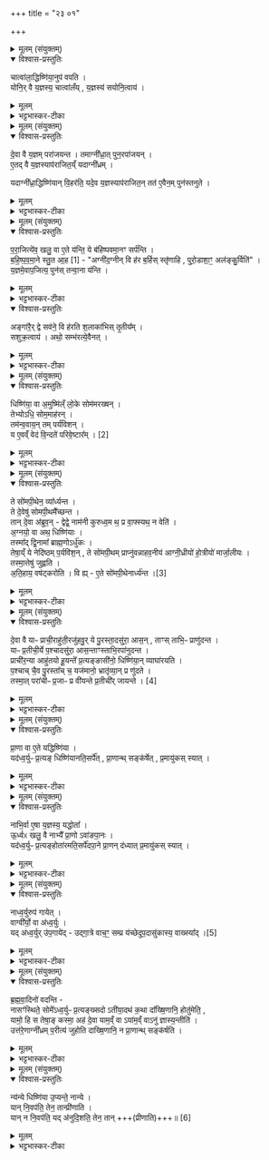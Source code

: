 +++
title = "२३ ०१"

+++
<div class="js_include" url="/vedAH_yajuH/taittirIyam/saMhitA/sarva-prastutiH/6/3/01"  newLevelForH1="1" includeTitle="true">


<details><summary>मूलम् (संयुक्तम्)</summary>

चात्वा॑ला॒द्धिष्णि॑या॒नुप॑ वपति॒ योनि॒र्वै य॒ज्ञस्य॒ चात्वा॑लय्ँय॒ज्ञस्य॑ सयोनि॒त्वाय॑
</details>

<details open><summary>विश्वास-प्रस्तुतिः</summary>

चात्वा॑ला॒द्धिष्णि॑या॒नुप॑ वपति ।  
योनि॒र् वै य॒ज्ञस्य॒ चात्वा॑लँय् , य॒ज्ञस्य॑ सयोनि॒त्वाय॑ ।
</details>

<details><summary>मूलम्</summary>

चात्वा॑ला॒द्धिष्णि॑या॒नुप॑ वपति ।  
योनि॒र् वै य॒ज्ञस्य॒ चात्वा॑लँय् , य॒ज्ञस्य॑ सयोनि॒त्वाय॑ ।
</details>

<details><summary>भट्टभास्कर-टीका</summary>

1चात्वालादित्यादि ॥ चात्वालात्पुरीषमादाय होत्रीयादिधिष्णियानुपवपति स्थलीकरोति । हेतुमाह - योनिरिति । ततः पुरीषमादायोत्तरवेद्याः करणाच्चात्वालं यज्ञस्य योनिः कारणम्, 'योनिर्वै यज्ञस्य चात्वालं योनिः कृष्णविषाणा योनावेव योनिं दधाति' इत्यादिदर्शनाच्च । यज्ञस्येति । एवं क्रियमाणे यज्ञस्य सयोनित्वं कारणसम्मितत्वं भवति ॥
</details>

<details><summary>मूलम् (संयुक्तम्)</summary>

दे॒वा वै य॒ज्ञम्परा॑जयन्त॒ तमाग्नी᳚ध्रा॒त्पुन॒रपा॑जयन्ने॒तद्वै य॒ज्ञस्याप॑राजित॒य्ँयदाग्नी᳚ध्र॒य्ँयदाग्नी᳚ध्रा॒द्धिष्णि॑यान्वि॒हर॑ति॒ यदे॒व य॒ज्ञस्याप॑राजित॒न्तत॑ ए॒वैन॒म्पुन॑स्तनुते
</details>

<details open><summary>विश्वास-प्रस्तुतिः</summary>

दे॒वा वै य॒ज्ञम् परा॑जयन्त ।
तमाग्नी᳚ध्रा॒त् पुन॒रपा॑जयन् ।  
ए॒तद् वै य॒ज्ञस्याप॑राजित॒य्ँ यदाग्नी᳚ध्रम् ।  

यदाग्नी᳚ध्रा॒द्धिष्णि॑यान् वि॒हर॑ति॒ यदे॒व य॒ज्ञस्याप॑राजित॒न् तत॑ ए॒वैन॒म् पुन॑स्तनुते ।
</details>

<details><summary>मूलम्</summary>

दे॒वा वै य॒ज्ञम् परा॑जयन्त ।
तमाग्नी᳚ध्रा॒त् पुन॒रपा॑जयन् ।  
ए॒तद् वै य॒ज्ञस्याप॑राजित॒य्ँ यदाग्नी᳚ध्रम् ।  

यदाग्नी᳚ध्रा॒द्धिष्णि॑यान् वि॒हर॑ति॒ यदे॒व य॒ज्ञस्याप॑राजित॒न् तत॑ ए॒वैन॒म् पुन॑स्तनुते ।
</details>

<details><summary>भट्टभास्कर-टीका</summary>

2देवा वा इत्यादि ॥ देवा यज्ञं पराजयन्त परागमन् असुरमायया परागतयज्ञा अभवन् । 'विपराभ्यां जेः' इत्यात्मनेपदम् । अथ तं यज्ञं आग्नीध्राद्धिष्णियान्निमित्तात् अपादानाद्वा अपाजयन् अपादायात्मनस्समीपमागमयन् असुरजयेन पुनरावृत्तयज्ञा अभवन् । एतद्वै यज्ञस्यापराजितं यत्र यज्ञो न पराजीयते तादृशमिदं धिष्णियं यदाग्नीघ्रं नाम । तस्माद्यदाग्नीध्राद्धिष्णियान्विहरति विविधमुत्पादयति, यदेव यज्ञस्यापराजितं यद्धि महाभाग्येन तत ऊर्ध्वं यज्ञो न परानेष्यते । ततस्तादृशादेव धिष्णियात् एनं यज्ञं पुनस्तनुते पुनरभ्याहरति नातः परं असुरादिभिः पराजेतुं शक्यते इति आर्ग्नीध्रविहरणं चरति । तस्मादाग्नीध्राद्धिष्णियान्विहरतीति विधीयते ॥
</details>

<details><summary>मूलम् (संयुक्तम्)</summary>

परा॒जित्ये॑व॒ खलु॒ वा ए॒ते य॑न्ति॒ ये ब॑हिष्पवमा॒नꣳ सर्प॑न्ति बहिष्पवमा॒ने स्तु॒ते [1]  
आ॒हाग्नी॑द॒ग्नीन्वि ह॑र ब॒र्हिस्स्तृ॑णाहि पुरो॒डाशा॒ꣳ॒ अल॑ङ्कु॒र्विति॑ य॒ज्ञमे॒वाप॒जित्य॒ पुन॑स्तन्वा॒ना य॒न्त्यङ्गा॑रै॒र्द्वे सव॑ने॒ वि ह॑रति श॒लाका॑भिस्तृ॒तीयꣳ॑ सशुक्र॒त्वायाथो॒ सम्भ॑रत्ये॒वैन॒द्
</details>

<details open><summary>विश्वास-प्रस्तुतिः</summary>

प॒रा॒जित्ये॑व॒ खलु॒ वा ए॒ते य॑न्ति॒ ये ब॑हिष्पवमा॒नꣳ सर्प॑न्ति ।  
ब॒हि॒ष्प॒व॒मा॒ने स्तु॒त आ॒ह [1] -
"अग्नी॑द॒ग्नीन् वि ह॑र ब॒र्हिस् स्तृ॑णाहि , पुरो॒डाशा॒ꣳ॒ अल॑ङ्कु॒र्विति॑" ।  
य॒ज्ञमे॒वाप॒जित्य॒ पुन॑स् तन्वा॒ना य॑न्ति ।  
</details>

<details><summary>मूलम्</summary>

प॒रा॒जित्ये॑व॒ खलु॒ वा ए॒ते य॑न्ति॒ ये ब॑हिष्पवमा॒नꣳ सर्प॑न्ति ।  
ब॒हि॒ष्प॒व॒मा॒ने स्तु॒त आ॒ह [1] -
"अग्नी॑द॒ग्नीन् वि ह॑र ब॒र्हिस् स्तृ॑णाहि , पुरो॒डाशा॒ꣳ॒ अल॑ङ्कु॒र्विति॑" ।  
य॒ज्ञमे॒वाप॒जित्य॒ पुन॑स् तन्वा॒ना य॑न्ति ।  
</details>

<details><summary>भट्टभास्कर-टीका</summary>

3पराजित्येत्यादि ॥ एते खलु यज्ञं पराजित्येव परागमय्येव पराङ्मुखमिव यज्ञं कृत्वा यज्ञं पराजयन्त इव यन्ति गच्छन्ति ये बहिष्पवमानं सर्पन्ति समुपसर्पन्ति । त्रिवृदात्मा स्तोमो बहिष्पवमानः प्रातस्सवनीयः । तस्माद्बहिष्पवमाने उद्गातृभिस्स्तुते 'अग्नीदग्नीन्' इत्यादिकमाहेति विधिः; । निगदव्याख्यातः प्रैषः । एवं हि यज्ञमपराजितमिव स्थितं अपजित्य पुनरावृत्तं कृत्वा पुनरात्मीयमिव संभावयन्तः पुनर्यज्ञं तन्वानाः विस्तारयन्तो यदि निर्बाधं नयन्ति ।
</details>

<details open><summary>विश्वास-प्रस्तुतिः</summary>

अङ्गा॑रै॒र् द्वे सव॑ने॒ वि ह॑रति श॒लाका॑भिस् तृ॒तीय᳚म् ।  
सशुक्र॒त्वाय॑ ।
अथो॒ सम्भ॑रत्ये॒वैनत् ।
</details>

<details><summary>मूलम्</summary>

अङ्गा॑रै॒र् द्वे सव॑ने॒ वि ह॑रति श॒लाका॑भिस् तृ॒तीय᳚म् ।  
सशुक्र॒त्वाय॑ ।
अथो॒ सम्भ॑रत्ये॒वैनत् ।
</details>

<details><summary>भट्टभास्कर-टीका</summary>

अङ्गारैरिति । द्वयोः प्रातस्सवनमाध्यन्दिनसवनयोः धिष्णियानङ्गारैर्विहरति । तृतीयसवने शलाकाभिरिति विधिः । अयमभिप्रायः - तृतयिसवनस्य गायत्र्युद्धृतसारस्य प्रागेव गतसारत्वात् रसवत्त्वापादनाय तत्र शलाका आनीयन्ते, यदाह 'सशुक्रत्वाय' इति । इतरयोस्तु सवनयोः पूर्वमेव सरसत्वात् दग्धकाष्ठानयनेऽपि न दोष इति तत्राङ्गारैरेव विहार इति । एतदेव विजितमिति । अथो अपिच संभरत्येवैनत् एतत्तृतीयसवनमितराभ्यां सम्भरति समानतां नयतीति यावत् ॥
</details>

<details><summary>मूलम् (संयुक्तम्)</summary>

धिष्णि॑या॒ वा अ॒मुष्मि॑ल्ँलो॒के सोम॑मरख्ष॒न्तेभ्योऽधि॒ सोम॒माह॑र॒न्तम॑न्व॒वाय॒न्तम्पर्य॑विश॒न्य ए॒वव्ँवेद॑ वि॒न्दते᳚ [2]  
प॒रि॒वे॒ष्टार॒न्
</details>

<details open><summary>विश्वास-प्रस्तुतिः</summary>

धिष्णि॑या॒ वा अ॒मुष्मि॑ल्ँ लो॒के सोम॑मरख्षन् ।  
तेभ्योऽधि॒ सोम॒माह॑रन् ।  
तम॑न्व॒वाय॒न् तम् पर्य॑विशन् ।  
य ए॒वव्ँ वेद॑ वि॒न्दते॑ परिवे॒ष्टार᳚म् । [2]
</details>

<details><summary>मूलम्</summary>

धिष्णि॑या॒ वा अ॒मुष्मि॑ल्ँ लो॒के सोम॑मरख्षन् ।  
तेभ्योऽधि॒ सोम॒माह॑रन् ।  
तम॑न्व॒वाय॒न् तम् पर्य॑विशन् ।  
य ए॒वव्ँ वेद॑ वि॒न्दते॑ परिवे॒ष्टार᳚म् । [2]
</details>

<details><summary>भट्टभास्कर-टीका</summary>

4धिष्णिया वा इत्यादि ॥ एते धिष्णियाः पूर्वममुष्मिन् लोके सोममरक्षन् । तेभ्यो देवास्सोममध्याहरन् । ततस्ते धिष्णिया देवैराह्रियमाणं तं सोममन्ववायन् अन्वगच्छन् । ततस्तं सोमं धिष्णियाः पर्यविशन् परित आवेष्ट्य सेवका इव समुपासत । एवं वेदिता परिवेष्टारं विन्दते लभते । विशतेस्तृचा परिवेष्टा सेवकः ॥
</details>

<details><summary>मूलम् (संयुक्तम्)</summary>

ते सो॑मपी॒थेन॒ व्या᳚र्ध्यन्त॒ ते दे॒वेषु॑ सोमपी॒थमै᳚च्छन्त॒ तान्दे॒वा अ॑ब्रुव॒न्द्वेद्वे॒ नाम॑नी कुरुध्व॒मथ॒ प्र वा॒फ्स्यथ॒ न वेत्य॒ग्नयो॒ वा अथ॒ धिष्णि॑या॒स्तस्मा᳚द्द्वि॒नामा᳚ ब्राह्म॒णोऽर्धु॑क॒स्तेषा॒य्ँये नेदि॑ष्ठम्प॒र्यवि॑श॒न्ते सो॑मपी॒थम्प्राप्नु॑वन्नाहव॒नीय॑ आग्नी॒ध्रीयो॑ हो॒त्रीयो॑ मार्जा॒लीय॒स्तस्मा॒त्तेषु॑ जुह्वत्यति॒हाय॒ वष॑ट्करोति॒ वि हि [3]  
ए॒ते सो॑मपी॒थेनार्ध्य॑न्त
</details>

<details open><summary>विश्वास-प्रस्तुतिः</summary>

ते सो॑मपी॒थेन॒ व्या᳚र्ध्यन्त ।  
ते दे॒वेषु॑ सोमपी॒थमै᳚च्छन्त ।  
तान् दे॒वा अ॑ब्रुव॒न् - द्वेद्वे॒ नाम॑नी कुरुध्व॒म थ॒ प्र वा॒फ्स्यथ॒ न वेति॑ ।  
अ॒ग्नयो॒ वा अथ॒ धिष्णि॑याः ।  
तस्मा᳚द् द्वि॒नामा᳚ ब्राह्म॒णोऽर्धु॑कः ।  
तेषा॒य्ँ ये नेदि॑ष्ठम् प॒र्यवि॑श॒न् , ते सो॑मपी॒थम् प्राप्नु॑वन्नाहव॒नीय॑ आग्नी॒ध्रीयो॑ हो॒त्रीयो॑ मार्जा॒लीयः ।   
तस्मा॒त्तेषु॑ जुह्वति ।   
अ॒ति॒हाय॒ वष॑ट्करोति ।
वि ह्य् - ए॒ते सो॑मपी॒थेनार्ध्य॑न्त  ।[3]  
</details>

<details><summary>मूलम्</summary>

ते सो॑मपी॒थेन॒ व्या᳚र्ध्यन्त ।  
ते दे॒वेषु॑ सोमपी॒थमै᳚च्छन्त ।  
तान् दे॒वा अ॑ब्रुव॒न् - द्वेद्वे॒ नाम॑नी कुरुध्व॒म थ॒ प्र वा॒फ्स्यथ॒ न वेति॑ ।  
अ॒ग्नयो॒ वा अथ॒ धिष्णि॑याः ।  
तस्मा᳚द् द्वि॒नामा᳚ ब्राह्म॒णोऽर्धु॑कः ।  
तेषा॒य्ँ ये नेदि॑ष्ठम् प॒र्यवि॑श॒न् , ते सो॑मपी॒थम् प्राप्नु॑वन्नाहव॒नीय॑ आग्नी॒ध्रीयो॑ हो॒त्रीयो॑ मार्जा॒लीयः ।   
तस्मा॒त्तेषु॑ जुह्वति ।   
अ॒ति॒हाय॒ वष॑ट्करोति ।
वि ह्य् - ए॒ते सो॑मपी॒थेनार्ध्य॑न्त  ।[3]  
</details>

<details><summary>भट्टभास्कर-टीका</summary>

5ते धिष्णियाः पूर्वं सोमपीथेन सोमपानेन व्यार्ध्यन्त व्ययुज्यन्त देवेषु सोमपीथमैच्छन्त पायास्म सोममिति प्रार्थयन्त । तांस्तथा प्रार्थयमानान् देवा अब्रुवन् द्वेद्वे नामनी युष्माकं कुरुध्वं द्वेद्वे नामनी बिभृत । अथ द्वितीयनामकरणानन्तरं सोमपीयं प्राप्स्यथ न वा प्राप्स्यथेति । तथा देवैरुक्तास्ते धिष्णियाः द्वितीयं नाम चक्रुः । तद्दर्शयितुमाह - अग्नयो वा अथ धिष्णिया इत्यादि । पूर्वमग्निनामानो देववचनानन्तरं धिष्णियनामानो बभूवुरिति यावत् । तस्माद्द्विनामा ब्राह्मणः अर्धुकः ऋद्धिशीलः । छान्दस उकञ् । तेषां धिष्णियानां मध्ये ये नेदिष्ठमन्तिकतमं पर्यविशन् पर्यासीनाः । 'अन्तिकबाढयोः' इति नेदादेशः । ते सोमपीथं प्राप्नुवन् । आहवनीयादयश्चत्वारः । तस्मात्तेषु जुह्वति सोमं, सोमेन तेषु व्याघारणहोमं कुर्वन्ति, इतरेष्वाज्येनैव व्याधारणं, न सर्वेष्वपि । अतिहाय वषट्कऽरोति अन्यान् धिष्णियान् प्रशास्त्रीयादीनतिहाय अतिलङ्घ्य वषट्करोति सोमदानं तेष्वेवेत्यर्थः ।
एतदेव दर्शयितुमाह - वि हीति । एते खल्वाहवनीयादिव्यतिरिक्ताः सोमपीथेन व्यार्ध्यन्त व्ययुज्यन्त । तस्मान्न तेषु वषट्कारप्रदानमिति, अस्ति व्याघारणमिति भावः । ननु द्वितीयनामधारणादेतेषामपि सोमपोथेन भाव्यम् । नोक्तं द्वितीयनाम बिभ्रतां भवत्येव सोमपीथ इति । किं तर्हि? द्वितीये नाम बिभ्रतस्सोमपीथ इत्युच्यते । यथाऽऽह 'अथ प्रवाप्स्यथ न वेति' ॥
</details>

<details><summary>मूलम् (संयुक्तम्)</summary>

दे॒वा वै याᳶ प्राची॒राहु॑ती॒रजु॑हवु॒र्ये पु॒रस्ता॒दसु॑रा॒ आस॒न्ताꣳस्ताभि॒ᳶ प्राणु॑दन्त॒ याᳶ प्र॒तीची॒र्ये प॒श्चादसु॑रा॒ आस॒न्ताꣳस्ताभि॒रपा॑नुदन्त॒ प्राची॑र॒न्या आहु॑तयो हू॒यन्ते᳚ प्र॒त्यङ्ङासी॑नो॒ धिष्णि॑या॒न्व्याघा॑रयति प॒श्चाच्चै॒व पु॒रस्ता᳚च्च॒ यज॑मानो॒ भ्रातृ॑व्या॒न्प्र णु॑दते॒ तस्मा॒त्परा॑चीᳶ प्र॒जाᳶ प्र वी॑यन्ते प्र॒तीचीः᳚ [4]  
जा॒य॒न्ते॒
</details>

<details open><summary>विश्वास-प्रस्तुतिः</summary>

दे॒वा वै याᳶ प्राची॒राहु॑ती॒रजु॑हवु॒र् ये पु॒रस्ता॒दसु॑रा॒ आस॒न् , ताꣳस् ताभि॒ᳶ प्राणु॑दन्त ।  
याᳶ प्र॒तीची॒र्ये प॒श्चादसु॑रा॒ आस॒न्ताꣳस्ताभि॒रपा॑नुदन्त ।  
प्राची॑र॒न्या आहु॑तयो हू॒यन्ते᳚ प्र॒त्यङ्ङासी॑नो॒ धिष्णि॑या॒न् व्याघा॑रयति ।  
प॒श्चाच् चै॒व पु॒रस्ता᳚च् च॒ यज॑मानो॒ भ्रातृ॑व्या॒न् प्र णु॑दते ।  
तस्मा॒त् परा॑चीᳶ प्र॒जाᳶ प्र वी॑यन्ते प्र॒तीची᳚र् जायन्ते । [4]
</details>

<details><summary>मूलम्</summary>

दे॒वा वै याᳶ प्राची॒राहु॑ती॒रजु॑हवु॒र् ये पु॒रस्ता॒दसु॑रा॒ आस॒न् , ताꣳस् ताभि॒ᳶ प्राणु॑दन्त ।  
याᳶ प्र॒तीची॒र्ये प॒श्चादसु॑रा॒ आस॒न्ताꣳस्ताभि॒रपा॑नुदन्त ।  
प्राची॑र॒न्या आहु॑तयो हू॒यन्ते᳚ प्र॒त्यङ्ङासी॑नो॒ धिष्णि॑या॒न् व्याघा॑रयति ।  
प॒श्चाच् चै॒व पु॒रस्ता᳚च् च॒ यज॑मानो॒ भ्रातृ॑व्या॒न् प्र णु॑दते ।  
तस्मा॒त् परा॑चीᳶ प्र॒जाᳶ प्र वी॑यन्ते प्र॒तीची᳚र् जायन्ते । [4]
</details>

<details><summary>भट्टभास्कर-टीका</summary>

6देवा वा इत्यादि ॥ याः प्राचीरात्मनः प्राग्गताः प्रतीचीरात्मनः प्रत्यग्गताः । शिष्टं 'स्पष्टम् । उभयत्रापि 'चौ' इति पूर्वपदस्य दीर्घत्वमन्तोदात्तत्वं च । यस्मादेवं देवाः प्राचीभिः प्रतीचीभिश्चाहुतिभिः सर्वानसुरान्नाशितवन्तः तस्मात् प्राचीरन्या इति । अन्यास्सोमाहुतयः प्राच्यः आत्मनः प्राग्गता हूयन्ते । स तान् प्राङ्मुखेनेति यान् धिष्णियान् प्रत्यङ्मुख आसीनो व्याघारयति । 'एकान्याभ्याम्' इति प्रथमा तिङ्विभक्तिर्न निहन्यते । पश्चादित्यादि । गतम् । तस्मादित्यादि । पराचीः प्रजाः प्रवीयन्ते तत्प्रतिकूलगत्या जायन्ते ॥
</details>

<details><summary>मूलम् (संयुक्तम्)</summary>

प्रा॒णा वा ए॒ते यद्धिष्णि॑या॒ यद॑ध्व॒र्युᳶ प्र॒त्यङ्धिष्णि॑यानति॒सर्पे᳚त्प्रा॒णान्थ्सङ्क॑र्षेत्प्र॒मायु॑कस्स्या॒न्
</details>

<details open><summary>विश्वास-प्रस्तुतिः</summary>

प्रा॒णा वा ए॒ते यद्धिष्णि॑या ।  
यद॑ध्व॒र्युᳶ प्र॒त्यङ् धिष्णि॑यानति॒सर्पे᳚त् , प्रा॒णान्थ् सङ्क॑र्षेत् ,
प्र॒मायु॑कस् स्यात् ।
</details>

<details><summary>मूलम्</summary>

प्रा॒णा वा ए॒ते यद्धिष्णि॑या ।  
यद॑ध्व॒र्युᳶ प्र॒त्यङ् धिष्णि॑यानति॒सर्पे᳚त् , प्रा॒णान्थ् सङ्क॑र्षेत् ,
प्र॒मायु॑कस् स्यात् ।
</details>

<details><summary>भट्टभास्कर-टीका</summary>

7प्राणा इत्यादि ॥ अतिसर्पेत् अतीत्य प्रत्यगञ्चेत् प्राणान् संकर्षेत् स्थानाच्च्यावयेत् । ततश्च प्रामायुको मरणशलिस्स्यादध्वर्युः ॥
</details>

<details><summary>मूलम् (संयुक्तम्)</summary>

नाभि॒र्वा ए॒षा य॒ज्ञस्य॒ यद्धोतो॒र्ध्वᳵ खलु॒ वै नाभ्यै᳚ प्रा॒णोऽवा॑ङपा॒नो यद॑ध्व॒र्युᳶ प्र॒त्यङ्होता॑रमति॒सर्पे॑दपा॒ने प्रा॒णन्द॑ध्यात्प्र॒मायु॑कस्स्या॒न्
</details>

<details open><summary>विश्वास-प्रस्तुतिः</summary>

नाभि॒र्वा ए॒षा य॒ज्ञस्य॒ यद्धोता᳚ ।  
ऊ॒र्ध्वᳵ खलु॒ वै नाभ्यै᳚ प्रा॒णो ऽवा॑ङपा॒नः ।  
यद॑ध्व॒र्युᳶ प्र॒त्यङ्होता॑रमति॒सर्पे॑दपा॒ने प्रा॒णन् द॑ध्यात् प्र॒मायु॑कस् स्यात् ।  
</details>

<details><summary>मूलम्</summary>

नाभि॒र्वा ए॒षा य॒ज्ञस्य॒ यद्धोता᳚ ।  
ऊ॒र्ध्वᳵ खलु॒ वै नाभ्यै᳚ प्रा॒णो ऽवा॑ङपा॒नः ।  
यद॑ध्व॒र्युᳶ प्र॒त्यङ्होता॑रमति॒सर्पे॑दपा॒ने प्रा॒णन् द॑ध्यात् प्र॒मायु॑कस् स्यात् ।  
</details>

<details><summary>भट्टभास्कर-टीका</summary>

8नाभिर्वा इत्यादि ॥ मध्यमत्वसामान्याद्यज्ञस्य नाभिरेव होता । ऊर्ध्वः ऊर्ध्वप्रवृत्तिः खलु नाभ्याः प्राणः शरीरे मुखनासिकाधारत्वात् । अवाङ् अवाङ्मुखप्रवृत्तिः अपानः नाभ्या इत्येव । 'अनिगन्तोञ्चतौ' इति गतेः प्रकृतिस्वरत्वम् । तत्र यदध्वर्युर्होतारं अतीत्य प्रत्यग्गच्छेत् अपाने प्राणं दध्यात्, तथा प्रमायुकस्स्यात् । तस्मात्प्रत्यगध्वर्युः न गच्छेदिति विधिः ॥
</details>

<details><summary>मूलम् (संयुक्तम्)</summary>

नाध्व॒र्युरुप॑ गाये॒द्वाग्वी᳚र्यो॒ वा अ॑ध्व॒र्युर्यद॑ध्व॒र्युरु॑प॒गाये॑दुद्गा॒त्रे [5]  
वाच॒ꣳ॒ सम्प्र य॑च्छेदुप॒दासु॑कास्य॒ वाख्स्या᳚द्
</details>

<details open><summary>विश्वास-प्रस्तुतिः</summary>

नाध्व॒र्युरुप॑ गायेत् ।  
वाग्वी᳚र्यो॒ वा अ॑ध्व॒र्युः ।  
यद् अ॑ध्व॒र्युर् उ॑प॒गाये॑द् - उद्गा॒त्रे वाच॒ꣳ॒ सम्प्र य॑च्छेदुप॒दासु॑कास्य॒ वाख्स्या᳚द् ।[5]
</details>

<details><summary>मूलम्</summary>

नाध्व॒र्युरुप॑ गायेत् ।  
वाग्वी᳚र्यो॒ वा अ॑ध्व॒र्युः ।  
यद् अ॑ध्व॒र्युर् उ॑प॒गाये॑द् - उद्गा॒त्रे वाच॒ꣳ॒ सम्प्र य॑च्छेदुप॒दासु॑कास्य॒ वाख्स्या᳚द् ।[5]
</details>

<details><summary>भट्टभास्कर-टीका</summary>

9नाध्वर्युरुपगायेदिति विधिः ॥ 'ऋत्विज उप गायन्ति' इति प्राप्तमस्य निषिध्यते । वाग्वीर्य इत्यादि । वागधीनवीर्यः । यदित्यादि । उपगानं नामोद्गातुः कर्म तत्कुर्वन्नध्वर्युः ऊद्गात्रे आत्मनो वाचं संप्रयच्छेत् । ततश्चाध्वर्योरुपदासुका क्षयशीला वाक्य्सात् । सर्वत्र छान्दस उकञ् । सर्वेषु यद्वृत्तेषु निघाते प्रतिषिद्धे 'तिकि चोदात्तवति' इति गतेरनुदात्तत्वम्, 'उदात्तवता तिङा' इति गतेः आख्यातेन समासः ॥
</details>

<details><summary>मूलम् (संयुक्तम्)</summary>

ब्रह्मवा॒दिनो॑ वदन्ति॒ नासꣳ॑स्थिते॒ सोमे᳚ऽध्व॒र्युᳶ प्र॒त्यङ्ख्सदोऽती॑या॒दथ॑ क॒था दा᳚ख्षि॒णानि॒ होतु॑मेति॒ यामो॒ हि स तेषा॒ङ्कस्मा॒ अह॑ दे॒वा याम॒व्ँवाया॑म॒व्ँवानु॑ ज्ञास्य॒न्तीत्युत्त॑रे॒णाग्नी᳚ध्रम्प॒रीत्य॑ जुहोति दाख्षि॒णानि॒ न प्रा॒णान्थ्सङ्क॑र्षति॒
</details>

<details open><summary>विश्वास-प्रस्तुतिः</summary>

ब्र॒ह्म॒वा॒दिनो॑ वदन्ति -  
नासꣳ॑स्थिते॒ सोमे᳚ऽध्व॒र्युᳶ प्र॒त्यङ्ख्सदो ऽती॑या॒दथ॑ क॒था दा᳚ख्षि॒णानि॒ होतु॑मेति॒ ,  
यामो॒ हि स तेषा॒ङ् कस्मा॒ अह॑ दे॒वा याम॒व्ँ वा ऽया॑म॒व्ँ वाऽनु॑ ज्ञास्य॒न्तीति॑ ।  
उत्त॑रे॒णाग्नी᳚ध्रम् प॒रीत्य॑ जुहोति दाख्षि॒णानि॒ न प्रा॒णान्थ् सङ्क॑र्षति ।  
</details>

<details><summary>मूलम्</summary>

ब्र॒ह्म॒वा॒दिनो॑ वदन्ति -  
नासꣳ॑स्थिते॒ सोमे᳚ऽध्व॒र्युᳶ प्र॒त्यङ्ख्सदो ऽती॑या॒दथ॑ क॒था दा᳚ख्षि॒णानि॒ होतु॑मेति॒ ,  
यामो॒ हि स तेषा॒ङ् कस्मा॒ अह॑ दे॒वा याम॒व्ँ वा ऽया॑म॒व्ँ वाऽनु॑ ज्ञास्य॒न्तीति॑ ।  
उत्त॑रे॒णाग्नी᳚ध्रम् प॒रीत्य॑ जुहोति दाख्षि॒णानि॒ न प्रा॒णान्थ् सङ्क॑र्षति ।  
</details>

<details><summary>भट्टभास्कर-टीका</summary>

10ब्रह्मवादिन इत्यादि ॥ असमाप्ते सोमे अध्वर्युः प्रत्यङ् सदो नातीयात् नातिक्रम्य गच्छेत् । अथैवं स्थिते दाक्षिणानि 'उदु त्यं' 'चित्रम्' इति होतुं कथं प्रत्यङ्ङेति । तत्र हि द्वाभ्यां गार्हपत्ये जुहोति । एवं ब्रह्मवादिनः पर्यनुयोगं कृत्वा परिहारमुद्भावयन्ति दूषयितुम् - यामो हीति । यद्यत्रोत्तरं ब्रूयाद् यामः उपरमः खल्वसौ कर्मणः, तेषां देवानामुपरतं कर्मेति यावत् । तस्मात्कर्मव्युपरमे लौकिके गमनमात्रे नास्ति दोषः । पानादिकर्मकाले हि नानुजानन्ति प्रत्यग्गमनं देवा इति । अथैतद्दूषयति - कस्मै अर्थाय देवाः यामं वाऽयामं वा कर्मणोनुज्ञास्यन्ति सन्ततिनिषेधशास्त्रे यामायामपर्यालोचनां किमिति करिष्यन्ति सर्वथा न सहन्ते सदोतीत्य प्रत्यग्गमनमिति ब्रह्मवादिनः पर्यनुयोगमाहुः । अत्रोत्तरमाह - उत्तरेणाग्नीध्रं परीत्य दाक्षिणानि जुहोति । एवं कुर्वन् प्राणान् न संकर्षतीति ॥
</details>

<details><summary>मूलम् (संयुक्तम्)</summary>

न्य॑न्ये धिष्णि॑या उ॒प्यन्ते॒ नान्ये यान्नि॒वप॑ति॒ तेन॒ तान्प्री॑णाति॒ यान्न नि॒वप॑ति॒ यद॑नुदि॒शति॒ तेन॒ तान् ॥ [6]  
</details>

<details open><summary>विश्वास-प्रस्तुतिः</summary>

न्य॑न्ये धिष्णि॑या उ॒प्यन्ते॒ नान्ये ।  
यान् नि॒वप॑ति॒ तेन॒ तान्प्री॑णाति ।  
यान् न नि॒वप॑ति॒ यद् अ॑नुदि॒शति॒ तेन॒ तान् +++(प्रीणाति)+++॥ [6]  
</details>

<details><summary>मूलम्</summary>

न्य॑न्ये धिष्णि॑या उ॒प्यन्ते॒ नान्ये ।  
यान् नि॒वप॑ति॒ तेन॒ तान्प्री॑णाति ।  
यान् न नि॒वप॑ति॒ यद् अ॑नुदि॒शति॒ तेन॒ तान् +++(प्रीणाति)+++॥ [6]  
</details>

<details><summary>भट्टभास्कर-टीका</summary>

11न्यन्य इति ॥ अन्ये धिष्णिया आग्नीध्रादयो न्युप्यन्ते । 'एकान्याभ्यां समर्थाभ्याम्' इत्याख्यातं न निहन्यते । नान्य इति । न्युप्यन्त इत्येव । आहवनीयादयो न्युप्यन्ते । तत्र यान् निवपति 'विभूरसि' इत्यादिविहितेन निवपनेन तान् प्रीणाति । यान्न निवपति तान् अपि 'सम्राडसि'3 इत्यादिना अनुदेशेन प्रीणाति । पूर्ववद्यद्वृत्तेषु गतेरनुदात्तत्वम्, समासश्च ॥

इति षष्ठे काण्डे तृतीयप्रश्ने प्रथमोनुवाकः ॥  
</details>

</div>